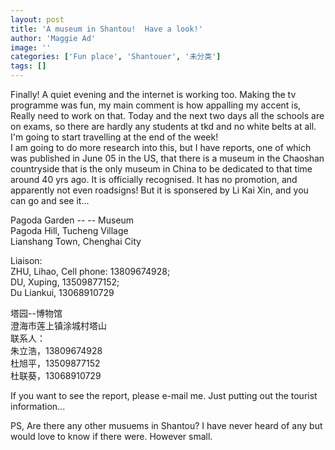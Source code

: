 ```yaml
---
layout: post
title: 'A museum in Shantou!  Have a look!'
author: 'Maggie Ad'
image: ''
categories: ['Fun place', 'Shantouer', '未分类']
tags: []
---
```


Finally! A quiet evening and the internet is working too. Making the tv programme was fun, my main comment is how appalling my accent is, Really need to work on that. Today and the next two days all the schools are on exams, so there are hardly any students at tkd and no white belts at all. I'm going to start travelling at the end of the week! <br>
I am going to do more research into this, but I have reports, one of which was published in June 05 in the US, that there is a museum in the Chaoshan countryside that is the only museum in China to be dedicated to that time around 40 yrs ago. It is officially recognised. It has no promotion, and apparently not even roadsigns! But it is sponsered by Li Kai Xin, and you can go and see it...

Pagoda Garden -- -- Museum <br>
Pagoda Hill, Tucheng Village<br>
Lianshang Town, Chenghai City

Liaison:<br>
ZHU, Lihao, Cell phone: 13809674928;<br>
DU, Xuping, 13509877152;<br>
Du Liankui, 13068910729

塔园--博物馆<br>
澄海市莲上镇涂城村塔山<br>
联系人：<br>
朱立浩，13809674928 <br>
杜旭平，13509877152<br>
杜联葵，13068910729

If you want to see the report, please e-mail me. Just putting out the tourist information...

PS, Are there any other musuems in Shantou? I have never heard of any but would love to know if there were. However small.
